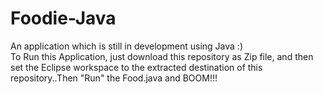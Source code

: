 # Foodie-Java
An application which is still in development using Java :) <br />
To Run this Application, just download this repository as Zip file,
and then set the Eclipse workspace to the extracted destination
of this repository..Then "Run" the Food.java and BOOM!!!
